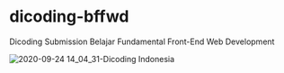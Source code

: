 # dicoding-bffwd
Dicoding Submission Belajar Fundamental Front-End Web Development

![2020-09-24 14_04_31-Dicoding Indonesia](https://user-images.githubusercontent.com/66455706/94112097-255e8d80-fe6f-11ea-9b4d-bfc12b083bd4.png)
